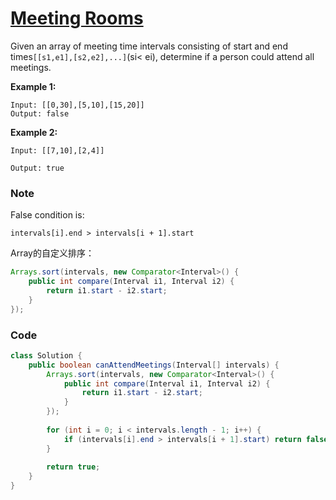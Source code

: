 # [Meeting Rooms](https://leetcode.com/problems/meeting-rooms/description/)

Given an array of meeting time intervals consisting of start and end times`[[s1,e1],[s2,e2],...]`\(si&lt; ei\), determine if a person could attend all meetings.

**Example 1:**

```
Input: [[0,30],[5,10],[15,20]]
Output: false
```

**Example 2:**

```
Input: [[7,10],[2,4]]

Output: true
```

### Note

False condition is:

```
intervals[i].end > intervals[i + 1].start
```

Array的自定义排序：

```java
Arrays.sort(intervals, new Comparator<Interval>() {
    public int compare(Interval i1, Interval i2) {
        return i1.start - i2.start;
    }        
});
```

### Code

```java
class Solution {
    public boolean canAttendMeetings(Interval[] intervals) {
        Arrays.sort(intervals, new Comparator<Interval>() {
            public int compare(Interval i1, Interval i2) {
                return i1.start - i2.start;
            }        
        });
        
        for (int i = 0; i < intervals.length - 1; i++) {
            if (intervals[i].end > intervals[i + 1].start) return false;
        }
        
        return true;
    }
}
```




